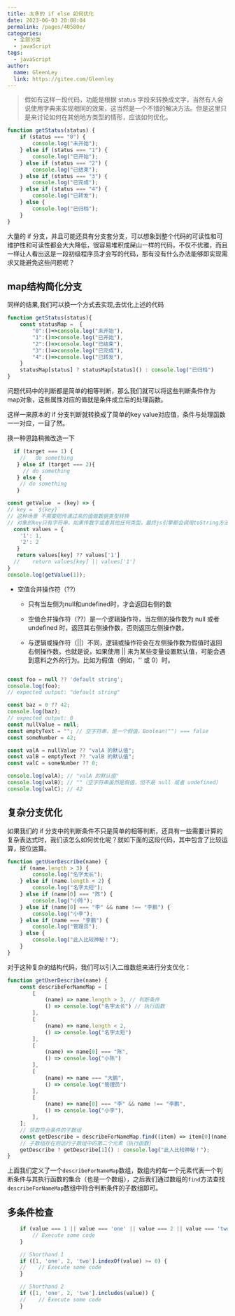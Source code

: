 ```yaml
---
title: 太多的 if else 如何优化
date: 2023-06-03 20:08:04
permalink: /pages/40580e/
categories:
  - 全部分类
  - javaScript
tags:
  - javaScript
author: 
  name: GleenLey
  link: https://gitee.com/Gleenley
---
```


> 假如有这样一段代码，功能是根据 status 字段来转换成文字，当然有人会说使用字典来实现相同的效果，这当然是一个不错的解决方法。但是这里只是来讨论如何在其他地方类型的情形，应该如何优化。

<!-- more -->

```js
function getStatus(status) {
    if (status === "0") {
        console.log("未开始");
    } else if (status === "1") {
        console.log("已开始");
    } else if (status === "2") {
        console.log("已结束");
    } else if (status === "3") {
        console.log("已完成");
    } else if (status === "4") {
        console.log("已转发");
    } else {
        console.log("已归档");
    }
}
```

大量的 if 分支，并且可能还具有分支套分支，可以想象到整个代码的可读性和可维护性和可读性都会大大降低，很容易堆积成屎山一样的代码，不仅不优雅，而且一样让人看出这是一段初级程序员才会写的代码，那有没有什么办法能够即实现需求又能避免这些问题呢？

## map结构简化分支

同样的结果,我们可以换一个方式去实现,去优化上述的代码

```js
function getStatus(status){
    const statusMap =  {
        "0":()=>console.log("未开始"),
        "1":()=>console.log("已开始"),
        "2":()=>console.log("已结束"),
        "3":()=>console.log("已完成"),
        "4":()=>console.log("已转发"),
    }
    statusMap[status] ? statusMap[status]() : console.log("已归档")
}
```

问题代码中的判断都是简单的相等判断，那么我们就可以将这些判断条件作为map对象，这些属性对应的值就是条件成立后的处理函数。

这样一来原本的 if 分支判断就转换成了简单的key value对应值，条件与处理函数一一对应，一目了然。

换一种思路稍微改造一下

```js
  if (target === 1) {
    //   do something 
   } else if (target === 2){
     // do something
   } else {
    // do something
   }

```
```js
const getValue  = (key) => {
// key = `${key}`
// 这种场景 不需要把传递过来的值做数据类型转换 
// 对象的key只有字符串，如果传数字或者其他任何类型，最终js引擎都会调用toString方法。转换字符串。
  const values = {
    '1': 1,
    '2': 2
   }
   return values[key] ?? values['1']
  //    return values[key] || values['1']
}
console.log(getValue(1));
```
- 空值合并操作符（??）

    - 只有当左侧为null和undefined时，才会返回右侧的数

    - 空值合并操作符（??）是一个逻辑操作符，当左侧的操作数为 null 或者 undefined 时，返回其右侧操作数，否则返回左侧操作数。

    - 与逻辑或操作符（||）不同，逻辑或操作符会在左侧操作数为假值时返回右侧操作数。也就是说，如果使用 || 来为某些变量设置默认值，可能会遇到意料之外的行为。比如为假值（例如，'' 或 0）时。

```js

const foo = null ?? 'default string';
console.log(foo);
// expected output: "default string"

const baz = 0 ?? 42;
console.log(baz);
// expected output: 0
const nullValue = null;
const emptyText = ""; // 空字符串，是一个假值，Boolean("") === false
const someNumber = 42;

const valA = nullValue ?? "valA 的默认值";
const valB = emptyText ?? "valB 的默认值";
const valC = someNumber ?? 0;

console.log(valA); // "valA 的默认值"
console.log(valB); // ""（空字符串虽然是假值，但不是 null 或者 undefined）
console.log(valC); // 42
```
## 复杂分支优化

如果我们的 if 分支中的判断条件不只是简单的相等判断，还具有一些需要计算的复杂表达式时，我们该怎么如何优化呢？就如下面的这段代码，其中包含了比较运算，按位运算。
```js
function getUserDescribe(name) {
    if (name.length > 3) {
        console.log("名字太长");
    } else if (name.length < 2) {
        console.log("名字太短");
    } else if (name[0] === "陈") {
        console.log("小陈");
    } else if (name[0] === "李" && name !== "李鹏") {
        console.log("小李");
    } else if (name === "李鹏") {
        console.log("管理员");
    } else {
        console.log("此人比较神秘！");
    }
}
```
对于这种复杂的结构代码，我们可以引入二维数组来进行分支优化：
```js
function getUserDescribe(name) {
    const describeForNameMap = [
        [
            (name) => name.length > 3, // 判断条件
            () => console.log("名字太长") // 执行函数
        ],
        [
            (name) => name.length < 2, 
            () => console.log("名字太短")
        ],
        [
            (name) => name[0] === "陈", 
            () => console.log("小陈")
        ],
        [
            (name) => name === "大鹏", 
            () => console.log("管理员")
        ],
        [
            (name) => name[0] === "李" && name !== "李鹏",
            () => console.log("小李"),
        ],
    ];
    // 获取符合条件的子数组
    const getDescribe = describeForNameMap.find((item) => item[0](name));
    // 子数组存在则运行子数组中的第二个元素（执行函数）
    getDescribe ? getDescribe[1]() : console.log("此人比较神秘！");
}
```

上面我们定义了一个`describeForNameMap`数组，数组内的每一个元素代表一个判断条件与其执行函数的集合（也是一个数组），之后我们通过数组的`find`方法查找`describeForNameMap`数组中符合判断条件的子数组即可。


## 多条件检查
```js
    if (value === 1 || value === 'one' || value === 2 || value === 'two') {
        // Execute some code
    }

    // Shorthand 1
    if ([1, 'one', 2, 'two'].indexOf(value) >= 0) {
    //    // Execute some code
    }

    // Shorthand 2
    if ([1, 'one', 2, 'two'].includes(value)) {
    //    // Execute some code
    }

```

